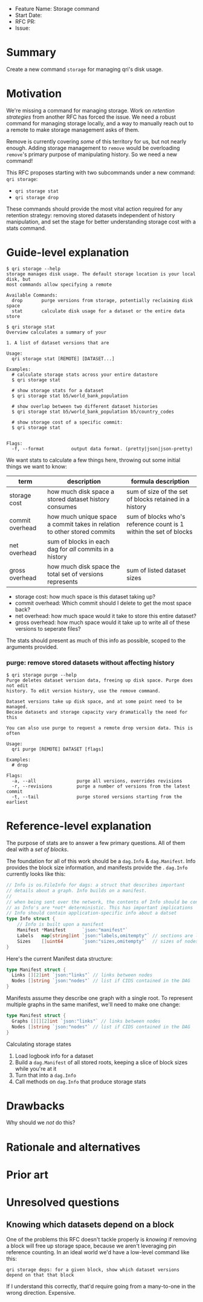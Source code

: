 - Feature Name: Storage command
- Start Date: <!-- (fill me in with today's date, YYYY-MM-DD) -->
- RFC PR: <!-- (leave this empty) -->
- Issue: <!-- (leave this empty) -->

# Summary
[summary]: #summary

Create a new command `storage` for managing qri's disk usage.

# Motivation
[motivation]: #motivation

We're missing a command for managing storage. Work on _retention strategies_ from another RFC has forced the issue. We need a robust command for managing storage locally, and a way to manually reach out to a remote to make storage management asks of them.

Remove is currently covering _some_ of this territory for us, but not nearly enough. Adding storage management to `remove` would be overloading `remove`'s primary purpose of manipulating history. So we need a new command!

This RFC proposes starting with two subcommands under a new command: `qri storage`:
* `qri storage stat`
* `qri storage drop`

These commands should provide the most vital action required for any retention strategy: removing stored datasets independent of history manipulation, and set the stage for better understanding storage cost with a stats command.

# Guide-level explanation
[guide-level-explanation]: #guide-level-explanation

```
$ qri storage --help
storage manages disk usage. The default storage location is your local disk, but
most commands allow specifying a remote

Available Commands:
  drop       purge versions from storage, potentially reclaiming disk space
  stat       calculate disk usage for a dataset or the entire data store
```

```
$ qri storage stat
Overview calculates a summary of your 

1. A list of dataset versions that are 

Usage:
  qri storage stat [REMOTE] [DATASET...]

Examples:
  # calculate storage stats across your entire datastore
  $ qri storage stat

  # show storage stats for a dataset
  $ qri storage stat b5/world_bank_population

  # show overlap between two different dataset histories
  $ qri storage stat b5/world_bank_population b5/country_codes

  # show storage cost of a specific commit:
  $ qri storage stat 

  
Flags:
  -f, --format          output data format. (pretty|json|json-pretty)
```

We want stats to calculate a few things here, throwing out some initial things we want to know:

| term | description | formula description |
| ---- | ----------- | ------------------- |
| storage cost | how much disk space a stored dataset history consumes | sum of size of the set of blocks retained in a history |
| commit overhead | how much unique space a commit takes in relation to other stored commits | sum of blocks who's reference count is 1 within the set of blocks |
| net overhead | sum of blocks in each dag for _all_ commits in a history | 
| gross overhead | how much disk space the total set of versions represents | sum of listed dataset sizes |

* storage cost: how much space is this dataset taking up?
* commit overhead: Which commit should I delete to get the most space back?
* net overhead: how much space would it take to store this entire dataset?
* gross overhead: how much space would it take up to write all of these versions to seperate files?

The stats should present as much of this info as possible, scoped to the arguments provided.


### purge: remove stored datasets without affecting history
```
$ qri storage purge --help
Purge deletes dataset version data, freeing up disk space. Purge does not edit 
history. To edit version history, use the remove command.

Dataset versions take up disk space, and at some point need to be managed.
Becase datasets and storage capacity vary dramatically the need for this

You can also use purge to request a remote drop version data. This is often

Usage:
  qri purge [REMOTE] DATASET [flags]

Examples:
  # drop

Flags:
  -a, --all               purge all versions, overrides revisions
  -r, --revisions         purge a number of versions from the latest commit
  -t, --tail              purge stored versions starting from the earliest

```

# Reference-level explanation
[reference-level-explanation]: #reference-level-explanation

The purpose of stats are to answer a few primary questions. All of them deal with a _set of blocks_. 


The foundation for all of this work should be a `dag.Info` & `dag.Manifest`. Info provides the block size information, and manifests provide the . `dag.Info` currently looks like this:

```go
// Info is os.FileInfo for dags: a struct that describes important
// details about a graph. Info builds on a manifest.
//
// when being sent over the network, the contents of Info should be considered gossip,
// as Info's are *not* deterministic. This has important implications
// Info should contain application-specific info about a datset
type Info struct {
	// Info is built upon a manifest
	Manifest *Manifest      `json:"manifest"`
	Labels   map[string]int `json:"labels,omitempty"` // sections are lists of logical sub-DAGs by positions in the nodes list
	Sizes    []uint64       `json:"sizes,omitempty"`  // sizes of nodes in bytes
}
```

Here's the current Manifest data structure:
```go
type Manifest struct {
  Links [][2]int `json:"links"` // links between nodes
  Nodes []string `json:"nodes"` // list if CIDS contained in the DAG
}
```

Manifests assume they describe one graph with a single root. To represent multiple graphs in the same manifest, we'll need to make one change:

```go
type Manifest struct {
  Graphs [][][2]int `json:"links"` // links between nodes
  Nodes []string `json:"nodes"` // list if CIDS contained in the DAG
}
```

Calculating storage states
1. Load logbook info for a dataset
2. Build a `dag.Manifest` of all stored roots, keeping a slice of block sizes while you're at it
3. Turn that into a `dag.Info`
4. Call methods on `dag.Info` that produce storage stats

# Drawbacks
[drawbacks]: #drawbacks

Why should we *not* do this?

# Rationale and alternatives
[rationale-and-alternatives]: #rationale-and-alternatives

<!-- - Why is this design the best in the space of possible designs?
- What other designs have been considered and what is the rationale for not choosing them?
- What is the impact of not doing this? -->

# Prior art
[prior-art]: #prior-art



# Unresolved questions
[unresolved-questions]: #unresolved-questions

## Knowing which datasets depend on a block
One of the problems this RFC doesn't tackle properly is _knowing_ if removing a block will free up storage space, because we aren't leveraging pin reference counting. In an ideal world we'd have a low-level command like this:

```
qri storage deps: for a given block, show which dataset versions depend on that that block
```

If I understand this correctly, that'd require going from a many-to-one in the wrong direction. Expensive.